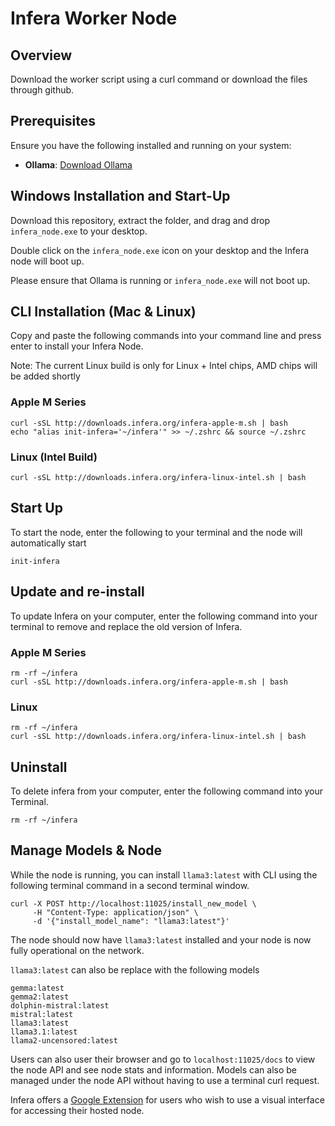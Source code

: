 # Infera Worker Node

## Overview

Download the worker script using a curl command or download the files through github.

## Prerequisites

Ensure you have the following installed and running on your system:

- **Ollama**: [Download Ollama](https://ollama.com/download)

## Windows Installation and Start-Up

Download this repository, extract the folder, and drag and drop ```infera_node.exe``` to your desktop.

Double click on the ```infera_node.exe``` icon on your desktop and the Infera node will boot up.

Please ensure that Ollama is running or ```infera_node.exe``` will not boot up.

## CLI Installation (Mac & Linux)

Copy and paste the following commands into your command line and press enter to install
your Infera Node.  

Note: The current Linux build is only for Linux + Intel chips, AMD chips will be added shortly

### Apple M Series

```
curl -sSL http://downloads.infera.org/infera-apple-m.sh | bash
echo "alias init-infera='~/infera'" >> ~/.zshrc && source ~/.zshrc
```

### Linux (Intel Build)

```
curl -sSL http://downloads.infera.org/infera-linux-intel.sh | bash
```

## Start Up

To start the node, enter the following to your terminal and the node will automatically start
```
init-infera
```

## Update and re-install

To update Infera on your computer, enter the following command into your terminal to remove and replace
the old version of Infera.

### Apple M Series

```
rm -rf ~/infera
curl -sSL http://downloads.infera.org/infera-apple-m.sh | bash
```

### Linux

```
rm -rf ~/infera
curl -sSL http://downloads.infera.org/infera-linux-intel.sh | bash
```

## Uninstall

To delete infera from your computer, enter the following command into your Terminal.

```
rm -rf ~/infera
```

## Manage Models & Node

While the node is running, you can install ```llama3:latest``` with CLI using the following terminal
command in a second terminal window.

```
curl -X POST http://localhost:11025/install_new_model \
     -H "Content-Type: application/json" \
     -d '{"install_model_name": "llama3:latest"}'
```

The node should now have ```llama3:latest``` installed and your node is now fully operational on the network.

```llama3:latest``` can also be replace with the following models

```
gemma:latest
gemma2:latest
dolphin-mistral:latest
mistral:latest
llama3:latest
llama3.1:latest
llama2-uncensored:latest
```
Users can also user their browser and go to ```localhost:11025/docs``` to view the node API and see node stats and information.
Models can also be managed under the node API without having to use a terminal curl request.

Infera offers a [Google Extension](https://chromewebstore.google.com/detail/infera-lite/ffoccnmddajjohmmkccnkobelobgcdmp?authuser=0&hl=en) for users who wish to use a visual interface for accessing their hosted node.
